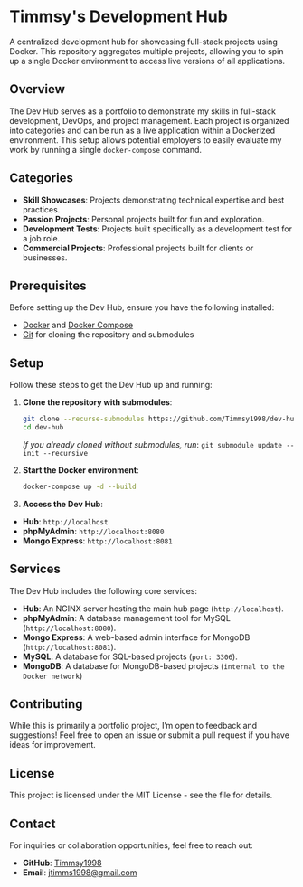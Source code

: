 # Timmsy's Development Hub

A centralized development hub for showcasing full-stack projects using Docker. This repository aggregates multiple projects, allowing you to spin up a single Docker environment to access live versions of all applications.

## Overview

The Dev Hub serves as a portfolio to demonstrate my skills in full-stack development, DevOps, and project management. Each project is organized into categories and can be run as a live application within a Dockerized environment. This setup allows potential employers to easily evaluate my work by running a single `docker-compose` command.

## Categories

- **Skill Showcases**: Projects demonstrating technical expertise and best practices.
- **Passion Projects**: Personal projects built for fun and exploration.
- **Development Tests**: Projects built specifically as a development test for a job role.
- **Commercial Projects**: Professional projects built for clients or businesses.

## Prerequisites

Before setting up the Dev Hub, ensure you have the following installed:

- [Docker](https://docs.docker.com/get-docker/) and [Docker Compose](https://docs.docker.com/compose/install/)
- [Git](https://git-scm.com/downloads) for cloning the repository and submodules

## Setup

Follow these steps to get the Dev Hub up and running:

1. **Clone the repository with submodules**:

   ```bash
   git clone --recurse-submodules https://github.com/Timmsy1998/dev-hub.git
   cd dev-hub
   ```

   _If you already cloned without submodules, run_:
   `git submodule update --init --recursive`

2. **Start the Docker environment**:

   ```bash
   docker-compose up -d --build
   ```

3. **Access the Dev Hub**:

- **Hub**: `http://localhost`
- **phpMyAdmin**: `http://localhost:8080`
- **Mongo Express**: `http://localhost:8081`

## Services

The Dev Hub includes the following core services:

- **Hub**: An NGINX server hosting the main hub page (`http://localhost`).
- **phpMyAdmin**: A database management tool for MySQL (`http://localhost:8080`).
- **Mongo Express**: A web-based admin interface for MongoDB (`http://localhost:8081`).
- **MySQL**: A database for SQL-based projects (`port: 3306`).
- **MongoDB**: A database for MongoDB-based projects (`internal to the Docker network`)

## Contributing

While this is primarily a portfolio project, I’m open to feedback and suggestions! Feel free to open an issue or submit a pull request if you have ideas for improvement.

## License

This project is licensed under the MIT License - see the file for details.

## Contact

For inquiries or collaboration opportunities, feel free to reach out:

- **GitHub**: [Timmsy1998](https://github.com/Timmsy1998)
- **Email**: [jtimms1998@gmail.com](mailto:jtimms1998@gmail.com)

